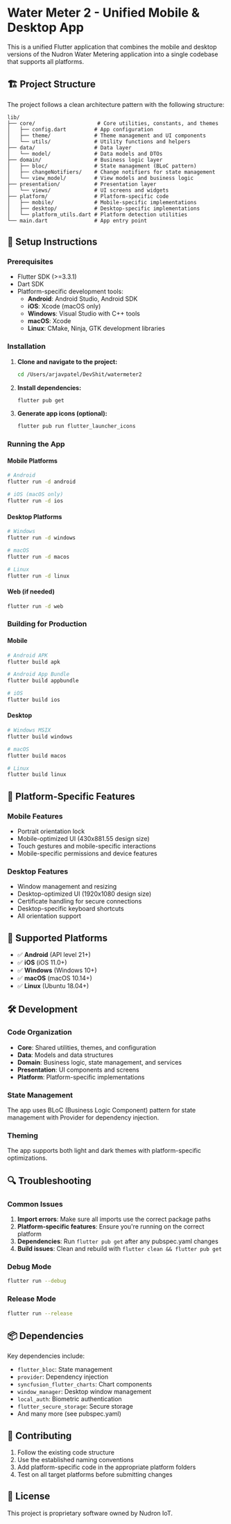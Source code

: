 # Water Meter 2 - Unified Mobile & Desktop App

This is a unified Flutter application that combines the mobile and desktop versions of the Nudron Water Metering application into a single codebase that supports all platforms.

## 🏗️ Project Structure

The project follows a clean architecture pattern with the following structure:

```
lib/
├── core/                    # Core utilities, constants, and themes
│   ├── config.dart         # App configuration
│   ├── theme/              # Theme management and UI components
│   └── utils/              # Utility functions and helpers
├── data/                   # Data layer
│   └── model/              # Data models and DTOs
├── domain/                 # Business logic layer
│   ├── bloc/               # State management (BLoC pattern)
│   ├── changeNotifiers/    # Change notifiers for state management
│   └── view_model/         # View models and business logic
├── presentation/           # Presentation layer
│   └── views/              # UI screens and widgets
├── platform/               # Platform-specific code
│   ├── mobile/             # Mobile-specific implementations
│   ├── desktop/            # Desktop-specific implementations
│   └── platform_utils.dart # Platform detection utilities
└── main.dart               # App entry point
```

## 🚀 Setup Instructions

### Prerequisites
- Flutter SDK (>=3.3.1)
- Dart SDK
- Platform-specific development tools:
  - **Android**: Android Studio, Android SDK
  - **iOS**: Xcode (macOS only)
  - **Windows**: Visual Studio with C++ tools
  - **macOS**: Xcode
  - **Linux**: CMake, Ninja, GTK development libraries

### Installation

1. **Clone and navigate to the project:**
   ```bash
   cd /Users/arjavpatel/DevShit/watermeter2
   ```

2. **Install dependencies:**
   ```bash
   flutter pub get
   ```

3. **Generate app icons (optional):**
   ```bash
   flutter pub run flutter_launcher_icons
   ```

### Running the App

#### Mobile Platforms
```bash
# Android
flutter run -d android

# iOS (macOS only)
flutter run -d ios
```

#### Desktop Platforms
```bash
# Windows
flutter run -d windows

# macOS
flutter run -d macos

# Linux
flutter run -d linux
```

#### Web (if needed)
```bash
flutter run -d web
```

### Building for Production

#### Mobile
```bash
# Android APK
flutter build apk

# Android App Bundle
flutter build appbundle

# iOS
flutter build ios
```

#### Desktop
```bash
# Windows MSIX
flutter build windows

# macOS
flutter build macos

# Linux
flutter build linux
```

## 🔧 Platform-Specific Features

### Mobile Features
- Portrait orientation lock
- Mobile-optimized UI (430x881.55 design size)
- Touch gestures and mobile-specific interactions
- Mobile-specific permissions and device features

### Desktop Features
- Window management and resizing
- Desktop-optimized UI (1920x1080 design size)
- Certificate handling for secure connections
- Desktop-specific keyboard shortcuts
- All orientation support

## 📱 Supported Platforms

- ✅ **Android** (API level 21+)
- ✅ **iOS** (iOS 11.0+)
- ✅ **Windows** (Windows 10+)
- ✅ **macOS** (macOS 10.14+)
- ✅ **Linux** (Ubuntu 18.04+)

## 🛠️ Development

### Code Organization
- **Core**: Shared utilities, themes, and configuration
- **Data**: Models and data structures
- **Domain**: Business logic, state management, and services
- **Presentation**: UI components and screens
- **Platform**: Platform-specific implementations

### State Management
The app uses BLoC (Business Logic Component) pattern for state management with Provider for dependency injection.

### Theming
The app supports both light and dark themes with platform-specific optimizations.

## 🔍 Troubleshooting

### Common Issues

1. **Import errors**: Make sure all imports use the correct package paths
2. **Platform-specific features**: Ensure you're running on the correct platform
3. **Dependencies**: Run `flutter pub get` after any pubspec.yaml changes
4. **Build issues**: Clean and rebuild with `flutter clean && flutter pub get`

### Debug Mode
```bash
flutter run --debug
```

### Release Mode
```bash
flutter run --release
```

## 📦 Dependencies

Key dependencies include:
- `flutter_bloc`: State management
- `provider`: Dependency injection
- `syncfusion_flutter_charts`: Chart components
- `window_manager`: Desktop window management
- `local_auth`: Biometric authentication
- `flutter_secure_storage`: Secure storage
- And many more (see pubspec.yaml)

## 🤝 Contributing

1. Follow the existing code structure
2. Use the established naming conventions
3. Add platform-specific code in the appropriate platform folders
4. Test on all target platforms before submitting changes

## 📄 License

This project is proprietary software owned by Nudron IoT.